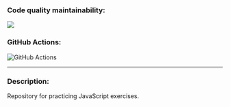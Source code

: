 ### Code quality maintainability:
<a href="https://codeclimate.com/github/nikivavlt/exercises-js/maintainability"><img src="https://api.codeclimate.com/v1/badges/ff80a8b88e8794aae287/maintainability" /></a>
### GitHub Actions:
![GitHub Actions](https://github.com/nikivavlt/exercises-js/actions/workflows/main.yml/badge.svg)
___

### Description:
Repository for practicing JavaScript exercises.